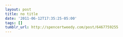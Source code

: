 ```yaml
---
layout: post
title: no title
date: '2011-06-12T17:35:25-05:00'
tags: []
tumblr_url: http://spencertweedy.com/post/6467759255
---
```


